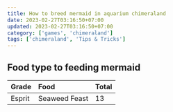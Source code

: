 ```yaml
---
title: How to breed mermaid in aquarium chimeraland
date: 2023-02-27T03:16:50+07:00
updated: 2023-02-27T03:16:50+07:00
category: ['games', 'chimeraland']
tags: ['chimeraland', 'Tips & Tricks']
---
```


## Food type to feeding mermaid

| Grade | Food | Total |
| :--- | :--- | :--- |
| Esprit | Seaweed Feast | 13 |